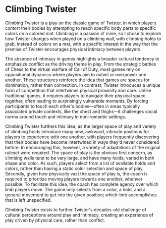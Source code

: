 # Climbing Twister
Climbing Twister is a play on the classic game of Twister, in which players contort their bodies by attempting to reach specific body parts to specific colors on a colored mat. Climbing is a passion of mine, so I chose to explore how Twister changes when played on a climbing wall, with climbing holds to grab, instead of colors on a mat, with a specific interest in the way that the premise of Twister encourages physical intimacy between players. 

The absence of intimacy in games highlights a broader cultural tendency to emphasize conflict as the driving theme in play. From the strategic battles of Chess to the virtual warfare of Call of Duty, most games rely on oppositional dynamics where players aim to outwit or overpower one another. These structures reinforce the idea that games are spaces for domination, rather than connection. In contrast, Twister introduces a unique form of competition that intertwines physical proximity and care. Unlike traditional games, it requires players to navigate their physical space together, often leading to surprisingly vulnerable moments. By forcing participants to touch each other's bodies—often in areas typically associated private contexts, like the chest and thighs—it challenges social norms around touch and intimacy in non-romantic settings.

Climbing Twister furthers this idea, as the larger space of play and variety of climbing holds introduce many new, awkward, intimate positions for players to experience with one another, with players frequently discovering that their bodies have become intertwined in ways they'd never considered before. In encouraging this, however, a variety of adaptations of the original ruleset were required. The space of play is the obvious first concern, as climbing walls tend to be very large, and have many holds, varied in both shape and color. As such, players select from a list of available holds and colors, rather than having a static color selection and space of play. Secondly, given how physically vast the space of play is, the coach is required to prioritize moving players towards one another, whenver possible. To facilitate this idea, the coach has complete agency over which limb players move. The game only selects from a color, a hold, and a general movement to get into the given position; which limb accomplishes that is left unspecified. 

Climbing Twister exists to further Twister's decades-old challenge of cultural perceptions around play and intimacy, creating an experience of play driven by physical care, rather than conflict. 